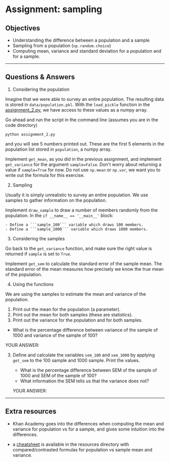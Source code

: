 # Assignment: sampling

## Objectives

- Understanding the difference between a population and a sample
- Sampling from a population (`np.random.choice`)
- Computing mean, variance and standard deviation for a population and for a sample.

_______________________________________

## Questions & Answers

1. Considering the population

Imagine that we were able to survey an entire population. The resulting data is stored in `data/population.pkl`. With the `load_pickle` function in the [assignment_2.py](../code/assignment_2.py), we have access to these values as a numpy array.

  Go ahead and run the script in the command line (assumes you are in the code directory)
  ```
  python assignment_2.py
  ```
  and you will see 5 numbers printed out. These are the first 5 elements in the population list stored in `population`, a numpy array.

Implement `get_mean`, as you did in the previous assignment, and implement `get_variance` for the argument `sample=False`. Don't worry about returning a value if `sample=True` for now. Do not use `np.mean` or `np.var`, we want you to write out the formula for this exercise.

2. Sampling

Usually it is simply unrealistic to survey an entire population. We use samples to gather information on the population.

Implement ```draw_sample``` to draw a number of members randomly from the
population. In the `if __name__ == '__main__'` block:

    - Define a ```sample_100``` variable which draws 100 members.
    - Define a ```sample_1000``` variable which draws 1000 members.

3. Considering the samples

Go back to the `get_variance` function, and make sure the right value is returned if `sample` is set to `True`.

Implement `get_sem` to calculate the standard error of the sample mean. The standard error of the mean measures how precisely we know the true mean of the population.

4. Using the functions

We are using the samples to estimate the mean and variance of the population.

1. Print out the mean for the population (a parameter).
2. Print out the mean for both samples (these are statistics).
3. Print out the variance for the population and for both samples.

  - What is the percentage difference between variance of the sample
  of 1000 and variance of the sample of 100?

  YOUR ANSWER:

3. Define and calculate the variables `sem_100` and `sem_1000` by applying `get_sem` to the 100
sample and 1000 sample. Print the values.

    - What is the percentage difference between SEM of the sample
    of 1000 and SEM of the sample of 100?
    - What information the SEM tells us that the variance does not?

    YOUR ANSWER:

_______________________________________
## Extra resources

- Khan Academy goes into the differences when computing the mean and variance for population vs for a sample, and gives some intuition into the differences.

- a [cheatsheet](../resources/mean_variance.pdf) is available in the resources directory with compared/contrasted formulas for population vs sample mean and variance.
